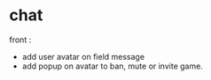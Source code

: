 # chat
front : 
- add user avatar on field message
- add popup on avatar to ban, mute or invite game.

